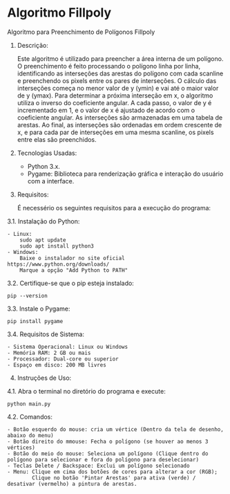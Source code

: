 # Algoritmo Fillpoly
 Algoritmo para Preenchimento de Polígonos Fillpoly

1. Descrição:

    Este algoritmo é utilizado para preencher a área interna de um polígono. O preenchimento é feito processando o polígono linha por linha, identificando as interseções das arestas do polígono com cada scanline e preenchendo os pixels entre os pares de interseções.
    O cálculo das interseções começa no menor valor de y (ymin) e vai até o maior valor de y (ymax). Para determinar a próxima interseção em x, o algoritmo utiliza o inverso do coeficiente angular. A cada passo, o valor de y é incrementado em 1, e o valor de x é ajustado de acordo com o coeficiente angular.
    As interseções são armazenadas em uma tabela de arestas. Ao final, as interseções são ordenadas em ordem crescente de x, e para cada par de interseções em uma mesma scanline, os pixels entre elas são preenchidos.

2. Tecnologias Usadas:
    - Python 3.x.
    - Pygame: Biblioteca para renderização gráfica e interação do usuário com a interface.

3. Requisitos:

    É necessério os seguintes requisitos para a execução do programa:

3.1. Instalação do Python:

    - Linux:
        sudo apt update
        sudo apt install python3
    - Windows: 
        Baixe o instalador no site oficial https://www.python.org/downloads/
        Marque a opção "Add Python to PATH"

3.2. Certifique-se que o pip esteja instalado:

    pip --version

3.3. Instale o Pygame:

    pip install pygame
    
3.4. Requisitos de Sistema:

    - Sistema Operacional: Linux ou Windows
    - Memória RAM: 2 GB ou mais
    - Processador: Dual-core ou superior
    - Espaço em disco: 200 MB livres

4. Instruções de Uso:

4.1. Abra o terminal no diretório do programa e execute:

    python main.py

4.2. Comandos:

    - Botão esquerdo do mouse: cria um vértice (Dentro da tela de desenho, abaixo do menu)
    - Botão direito do mmouse: Fecha o polígono (se houver ao menos 3 vértices)
    - Botão do meio do mouse: Seleciona um polígono (Clique dentro do polígono para selecionar e fora do polígono para deselecionar)
    - Teclas Delete / Backspace: Exclui um polígono selecionado
    - Menu: Clique em cima dos botões de cores para alterar a cor (RGB);
            Clique no botão 'Pintar Arestas' para ativa (verde) / desativar (vermelho) a pintura de arestas.
